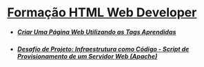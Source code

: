 # [Formação HTML Web Developer](https://web.dio.me/track/formacao-html-web-developer)
- ##### [Criar Uma Página Web Utilizando as Tags Aprendidas](https://web.dio.me/lab/criar-uma-pagina-web-utilizando-as-tags-aprendidas/learning/fc56c26e-95a4-419d-a5bf-48826e676952)


- ##### [Desafio de Projeto: Infraestrutura como Código - Script de Provisionamento de um Servidor Web (Apache)](https://web.dio.me/project/infraestrutura-como-codigo-script-de-provisionamento-de-um-servidor-web-apache/learning/29d22f7e-e72c-4a50-8b25-a9af4a3a8471)
